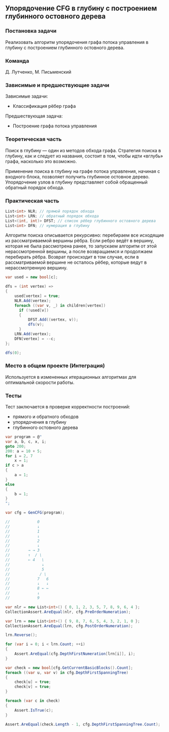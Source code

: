 ## Упорядочение CFG в глубину с построением глубинного остовного дерева

### Постановка задачи
Реализовать алгоритм упорядочения графа потока управления в глубину с построением глубинного остовного дерева.

### Команда
Д. Лутченко, М. Письменский

### Зависимые и предшествующие задачи
Зависимые задачи:

- Классификация рёбер графа

Предшествующая задача: 

- Построение графа потока управления

### Теоретическая часть
Поиск в глубину — один из методов обхода графа. Стратегия поиска в глубину, как и следует из названия, состоит в том, чтобы идти «вглубь» графа, насколько это возможно. 

Применение поиска в глубину на графе потока управления, начиная с входного блока, позволяет получить глубинное остовное дерево. Упорядочение узлов в глубину представляет собой обращенный обратный порядок обхода.

### Практическая часть

```csharp
List<int> NLR; // прямой порядок обхода
List<int> LRN; // обратный порядок обхода
List<(int, int)> DFST; // список рёбер глубинного остовного дерева
List<int> DFN; // нумерация в глубину
```

Алгоритм поиска описывается рекурсивно: перебираем все исходящие из рассматриваемой вершины рёбра. Если ребро ведёт в вершину, которая не была рассмотрена ранее, то запускаем алгоритм от этой нерассмотренной вершины, а после возвращаемся и продолжаем перебирать рёбра. Возврат происходит в том случае, если в рассматриваемой вершине не осталось рёбер, которые ведут в нерассмотренную вершину.

```csharp
var used = new bool[c];

dfs = (int vertex) =>
{
    used[vertex] = true;
    NLR.Add(vertex);
    foreach ((var v, _) in children[vertex])
      if (!used[v])
      {
          DFST.Add((vertex, v));
          dfs(v);
      }
    LRN.Add(vertex);
    DFN[vertex] = --c;
};

dfs(0);
```

### Место в общем проекте (Интеграция)
Используется в измененных итерационных алгоритмах для оптимальной скорости работы.

### Тесты
Тест заключается в проверке корректности построений:

- прямого и обратного обходов
- упорядочения в глубину
- глубинного остовного дерева

```csharp
var program = @"
var a, b, c, x, i;
goto 200;
200: a = 10 + 5;
for i = 2, 7
    x = 1;
if c > a
{
    a = 1;
}
else
{
    b = 1;
}
";

var cfg = GenCFG(program);

//            0
//            ↓
//            1
//            ↓
//            2
//            ↓
//        → → 3
//        ↑  / \
//        ← 4   \
//              ↓
//              5
//             / \
//            7   6
//            ↓   ↓
//            8 ← ←
//            ↓
//            9

var nlr = new List<int>() { 0, 1, 2, 3, 5, 7, 8, 9, 6, 4 };
CollectionAssert.AreEqual(nlr, cfg.PreOrderNumeration);

var lrn = new List<int>() { 9, 8, 7, 6, 5, 4, 3, 2, 1, 0 };
CollectionAssert.AreEqual(lrn, cfg.PostOrderNumeration);

lrn.Reverse();

for (var i = 0; i < lrn.Count; ++i)
{
    Assert.AreEqual(cfg.DepthFirstNumeration[lrn[i]], i);
}

var check = new bool[cfg.GetCurrentBasicBlocks().Count];
foreach ((var u, var v) in cfg.DepthFirstSpanningTree)
{
    check[u] = true;
    check[v] = true;
}

foreach (var c in check)
{
    Assert.IsTrue(c);
}

Assert.AreEqual(check.Length - 1, cfg.DepthFirstSpanningTree.Count);
```
